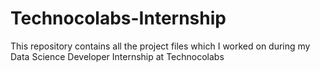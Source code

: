 # Technocolabs-Internship
This repository contains all the project files which I worked on during my Data Science Developer Internship at Technocolabs
